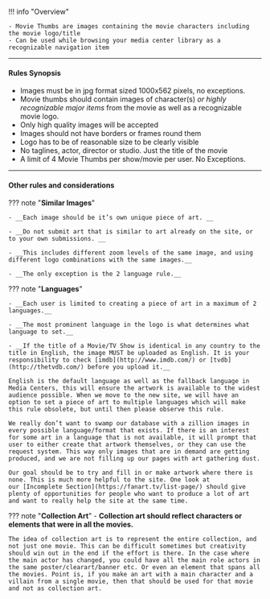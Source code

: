 !!! info "Overview"

    - Movie Thumbs are images containing the movie characters including the movie logo/title
    - Can be used while browsing your media center library as a recognizable navigation item

---

#### **Rules Synopsis**

- Images must be in jpg format sized 1000x562 pixels, no exceptions.
- Movie thumbs should contain images of character(s) *or highly recognizable major items* from the movie as well as a recognizable movie logo.
- Only high quality images will be accepted
- Images should not have borders or frames round them
- Logo has to be of reasonable size to be clearly visible
- No taglines, actor, director or studio. Just the title of the movie
- A limit of 4 Movie Thumbs per show/movie per user. No Exceptions.

---

#### __Other rules and considerations__

??? note "**Similar Images**"  

    - __Each image should be it’s own unique piece of art. __

    - __Do not submit art that is similar to art already on the site, or to your own submissions. __

    - __This includes different zoom levels of the same image, and using different logo combinations with the same images.__

    - __The only exception is the 2 language rule.__
    


??? note "**Languages**"

    - __Each user is limited to creating a piece of art in a maximum of 2 languages.__

    - __The most prominent language in the logo is what determines what language to set.__

    - __If the title of a Movie/TV Show is identical in any country to the title in English, the image MUST be uploaded as English. It is your responsibility to check [imdb](http://www.imdb.com/) or [tvdb](http://thetvdb.com/) before you upload it.__

    English is the default language as well as the fallback language in Media Centers, this will ensure the artwork is available to the widest audience possible. When we move to the new site, we will have an option to set a piece of art to multiple languages which will make this rule obsolete, but until then please observe this rule.

    We really don’t want to swamp our database with a zillion images in every possible language/format that exists. If there is an interest for some art in a language that is not available, it will prompt that user to either create that artwork themselves, or they can use the request system. This way only images that are in demand are getting produced, and we are not filling up our pages with art gathering dust.  
    
    Our goal should be to try and fill in or make artwork where there is none. This is much more helpful to the site. One look at our [Incomplete Section](https://fanart.tv/list-page/) should give plenty of opportunities for people who want to produce a lot of art and want to really help the site at the same time.
    

??? note "**Collection Art**"
    - __Collection art should reflect characters or elements that were in all the movies.__

    The idea of collection art is to represent the entire collection, and not just one movie. This can be difficult sometimes but creativity should win out in the end if the effort is there. In the case where the main actor has changed, you could have all the main role actors in the same poster/clearart/banner etc. Or even an element that spans all the movies. Point is, if you make an art with a main character and a villain from a single movie, then that should be used for that movie and not as collection art.